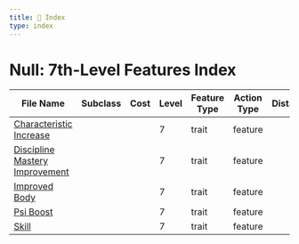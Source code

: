 ```yaml
---
title: 📑 Index
type: index
---
```


# Null: 7th-Level Features Index

| File Name                                                               | Subclass | Cost | Level | Feature Type | Action Type | Distance | Target |
| ----------------------------------------------------------------------- | -------- | ---- | ----- | ------------ | ----------- | -------- | ------ |
| [Characteristic Increase](../Characteristic%20Increase)                 |          |      | 7     | trait        | feature     |          |        |
| [Discipline Mastery Improvement](../Discipline%20Mastery%20Improvement) |          |      | 7     | trait        | feature     |          |        |
| [Improved Body](../Improved%20Body)                                     |          |      | 7     | trait        | feature     |          |        |
| [Psi Boost](../Psi%20Boost)                                             |          |      | 7     | trait        | feature     |          |        |
| [Skill](../Skill)                                                       |          |      | 7     | trait        | feature     |          |        |
